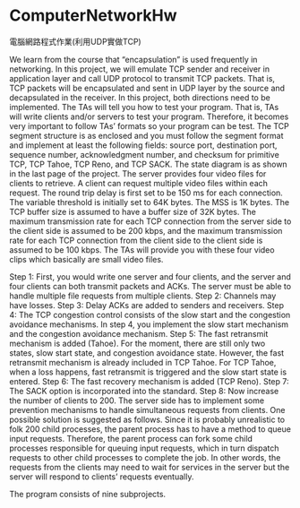 # ComputerNetworkHw
電腦網路程式作業(利用UDP實做TCP)

We learn from the course that “encapsulation” is used frequently in networking. In this project, we will emulate TCP sender and receiver in application layer and call UDP protocol to transmit TCP packets. That is, TCP packets will be encapsulated and sent in UDP layer by the source and decapsulated in the receiver. In this project, both directions need to be implemented. 
The TAs will tell you how to test your program. That is, TAs will write clients and/or servers to test your program. Therefore, it becomes very important to follow TAs’ formats so your program can be test. The TCP segment structure is as enclosed and you must follow the segment format and implement at least the following fields: source port, destination port, sequence number, acknowledgment number, and checksum for primitive TCP, TCP Tahoe, TCP Reno, and TCP SACK. The state diagram is as shown in the last page of the project. The server provides four video files for clients to retrieve. A client can request multiple video files within each request. The round trip delay is first set to be 150 ms for each connection. The variable threshold is initially set to 64K bytes. The MSS is 1K bytes. The TCP buffer size is assumed to have a buffer size of 32K bytes. The maximum transmission rate for each TCP connection from the server side to the client side is assumed to be 200 kbps, and the maximum transmission rate for each TCP connection from the client side to the client side is assumed to be 100 kbps. The TAs will provide you with these four video clips which basically are small video files. 

Step 1: First, you would write one server and four clients, and the server and four clients can both transmit packets and ACKs. The server must be able to handle multiple file requests from multiple clients.
Step 2: Channels may have losses. 
Step 3: Delay ACKs are added to senders and receivers.
Step 4: The TCP congestion control consists of the slow start and the congestion avoidance mechanisms. In step 4, you implement the slow start mechanism and the congestion avoidance mechanism.
Step 5: The fast retransmit mechanism is added (Tahoe). 
For the moment, there are still only two states, slow start state, and congestion avoidance state. However, the fast retransmit mechanism is already included in TCP Tahoe. For TCP Tahoe, when a loss happens, fast retransmit is triggered and the slow start state is entered.
Step 6: The fast recovery mechanism is added (TCP Reno).
Step 7: The SACK option is incorporated into the standard.
Step 8: Now increase the number of clients to 200. The server side has to implement some prevention mechanisms to handle simultaneous requests from clients. One possible solution is suggested as follows. Since it is probably unrealistic to folk 200 child processes, the parent process has to have a method to queue input requests. Therefore, the parent process can fork some child processes responsible for queuing input requests, which in turn dispatch requests to other child processes to complete the job. In other words, the requests from the clients may need to wait for services in the server but the server will respond to clients’ requests eventually.


The program consists of nine subprojects.

